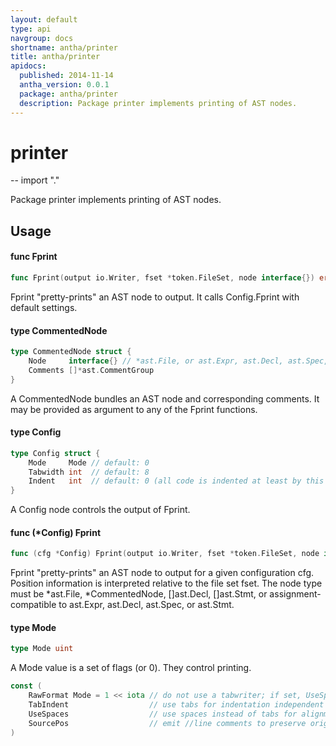 ```yaml
---
layout: default
type: api
navgroup: docs
shortname: antha/printer
title: antha/printer
apidocs:
  published: 2014-11-14
  antha_version: 0.0.1
  package: antha/printer
  description: Package printer implements printing of AST nodes.
---
```

# printer
--
    import "."

Package printer implements printing of AST nodes.

## Usage

#### func  Fprint

```go
func Fprint(output io.Writer, fset *token.FileSet, node interface{}) error
```
Fprint "pretty-prints" an AST node to output. It calls Config.Fprint with
default settings.

#### type CommentedNode

```go
type CommentedNode struct {
	Node     interface{} // *ast.File, or ast.Expr, ast.Decl, ast.Spec, or ast.Stmt
	Comments []*ast.CommentGroup
}
```

A CommentedNode bundles an AST node and corresponding comments. It may be
provided as argument to any of the Fprint functions.

#### type Config

```go
type Config struct {
	Mode     Mode // default: 0
	Tabwidth int  // default: 8
	Indent   int  // default: 0 (all code is indented at least by this much)
}
```

A Config node controls the output of Fprint.

#### func (*Config) Fprint

```go
func (cfg *Config) Fprint(output io.Writer, fset *token.FileSet, node interface{}) error
```
Fprint "pretty-prints" an AST node to output for a given configuration cfg.
Position information is interpreted relative to the file set fset. The node type
must be *ast.File, *CommentedNode, []ast.Decl, []ast.Stmt, or
assignment-compatible to ast.Expr, ast.Decl, ast.Spec, or ast.Stmt.

#### type Mode

```go
type Mode uint
```

A Mode value is a set of flags (or 0). They control printing.

```go
const (
	RawFormat Mode = 1 << iota // do not use a tabwriter; if set, UseSpaces is ignored
	TabIndent                  // use tabs for indentation independent of UseSpaces
	UseSpaces                  // use spaces instead of tabs for alignment
	SourcePos                  // emit //line comments to preserve original source positions
)
```
